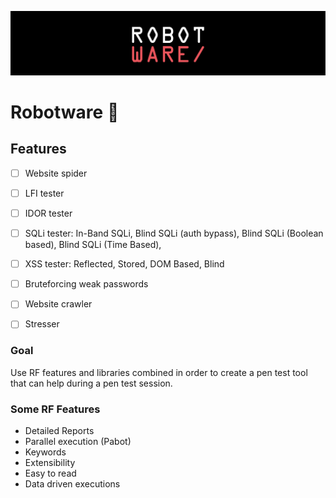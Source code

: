 ![cover](brand-assets/cover.png)

# Robotware 👹

## Features

- [ ] Website spider
- [ ] LFI tester
- [ ] IDOR tester
- [ ] SQLi tester: In-Band SQLi, Blind SQLi (auth bypass), Blind SQLi (Boolean based), Blind SQLi (Time Based),
- [ ] XSS tester: Reflected, Stored, DOM Based, Blind
- [ ] Bruteforcing weak passwords
- [ ] Website crawler
- [ ] Stresser
 

### Goal

Use RF features and libraries combined in order to create a pen test tool 
that can help during a pen test session.

### Some RF Features

- Detailed Reports 
- Parallel execution (Pabot)
- Keywords 
- Extensibility
- Easy to read
- Data driven executions
